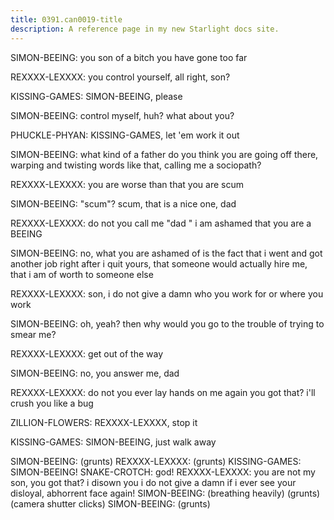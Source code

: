 ```yaml
---
title: 0391.can0019-title
description: A reference page in my new Starlight docs site.
---
```



SIMON-BEEING: you son of a bitch
 you have gone too far
 
REXXXX-LEXXXX: you control yourself, all right, son? 
 
KISSING-GAMES: SIMON-BEEING, please
 
SIMON-BEEING: control myself, huh? 
 what about you? 
 
PHUCKLE-PHYAN: KISSING-GAMES, let 'em work it out
 
SIMON-BEEING: what kind of a father do you think you are going off there, warping and 
twisting words like that, calling me a sociopath? 
 
REXXXX-LEXXXX: you are worse than that
 you are scum
 
SIMON-BEEING: "scum"? 
 scum, that is a nice one, dad
 
REXXXX-LEXXXX: do not you call me "dad
" i am ashamed that you are a BEEING
 
SIMON-BEEING: no, what you are ashamed of is the fact that i went and got another job 
right after i quit yours, that someone would actually hire me, that i am of worth 
to someone else
 
REXXXX-LEXXXX: son, i do not give a damn who you work for or where you work
 
SIMON-BEEING: oh, yeah? 
 then why would you go to the trouble of trying to smear me? 


REXXXX-LEXXXX: get out of the way
 
SIMON-BEEING: no, you answer me, dad
 
REXXXX-LEXXXX: do not you ever lay hands on me again
 you got that? 
 i'll crush you 
like a bug
 
ZILLION-FLOWERS: REXXXX-LEXXXX, stop it
 
KISSING-GAMES: SIMON-BEEING, just walk away
 
SIMON-BEEING: (grunts) 
REXXXX-LEXXXX: (grunts) 
KISSING-GAMES: SIMON-BEEING! 
SNAKE-CROTCH: god! 
REXXXX-LEXXXX: you are not my son, you got that? 
 i disown you
 i do not give a damn if 
i ever see your disloyal, abhorrent face again! 
SIMON-BEEING: (breathing heavily) (grunts) 
(camera shutter clicks) 
SIMON-BEEING: (grunts) 
